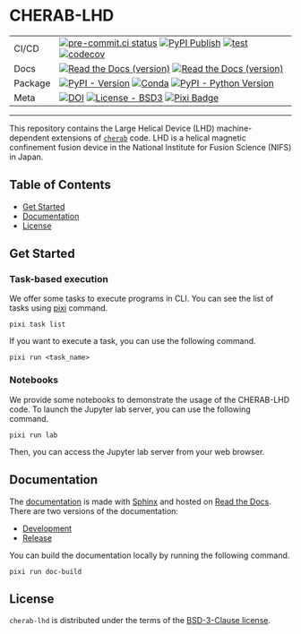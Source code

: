 # CHERAB-LHD

|         |                                                                                                                     |
| ------- | ------------------------------------------------------------------------------------------------------------------- |
| CI/CD   | [![pre-commit.ci status][pre-commit-ci-badge]][pre-commit-ci] [![PyPI Publish][PyPI-publish-badge]][PyPi-publish] [![test][test-badge]][test] [![codecov][codecov-badge]][codecov] |
| Docs    | [![Read the Docs (version)][Docs-dev-badge]][Docs-dev] [![Read the Docs (version)][Docs-release-badge]][Docs-release] |
| Package | [![PyPI - Version][PyPI-badge]][PyPI] [![Conda][Conda-badge]][Conda] [![PyPI - Python Version][Python-badge]][PyPI] |
| Meta    | [![DOI][DOI-badge]][DOI] [![License - BSD3][License-badge]][License] [![Pixi Badge][pixi-badge]][pixi-url]          |

[pre-commit-ci-badge]: https://results.pre-commit.ci/badge/github/munechika-koyo/cherab_lhd/main.svg
[pre-commit-ci]: https://results.pre-commit.ci/latest/github/munechika-koyo/cherab_lhd/main
[PyPI-publish-badge]: https://img.shields.io/github/actions/workflow/status/munechika-koyo/cherab_lhd/pypi-publish.yaml?style=flat-square&label=PyPI%20Publish&logo=github
[PyPI-publish]: https://github.com/munechika-koyo/cherab_lhd/actions/workflows/pypi-publish.yaml
[test]: https://github.com/munechika-koyo/cherab_lhd/actions/workflows/test.yaml
[test-badge]: https://img.shields.io/github/actions/workflow/status/munechika-koyo/cherab_lhd/test.yaml?branch=development&style=flat-square&logo=GitHub&label=test
[codecov]: https://codecov.io/github/munechika-koyo/cherab_lhd
[codecov-badge]: https://img.shields.io/codecov/c/github/munechika-koyo/cherab_lhd?token=05LZGWUUXA&style=flat-square&logo=codecov
[Docs-dev-badge]: https://img.shields.io/readthedocs/cherab-lhd/latest?style=flat-square&logo=readthedocs&label=dev%20docs
[Docs-dev]: https://cherab-lhd.readthedocs.io/en/latest/?badge=latest
[Docs-release-badge]: https://img.shields.io/readthedocs/cherab-lhd/stable?style=flat-square&logo=readthedocs&label=release%20docs
[Docs-release]: https://cherab-lhd.readthedocs.io/en/stable/?badge=stable
[PyPI-badge]: https://img.shields.io/pypi/v/cherab-lhd?label=PyPI&logo=pypi&logoColor=gold&style=flat-square
[PyPI]: https://pypi.org/project/cherab-lhd/
[Conda-badge]: https://img.shields.io/conda/vn/conda-forge/cherab-lhd?logo=conda-forge&style=flat-square
[Conda]: https://prefix.dev/channels/conda-forge/packages/cherab-lhd
[Python-badge]: https://img.shields.io/pypi/pyversions/cherab-lhd?logo=Python&logoColor=gold&style=flat-square
[DOI-badge]: https://zenodo.org/badge/DOI/10.5281/zenodo.14929182.svg
[DOI]: https://doi.org/10.5281/zenodo.14929182
[License-badge]: https://img.shields.io/github/license/munechika-koyo/cherab_lhd?style=flat-square
[License]: https://opensource.org/licenses/BSD-3-Clause
[pixi-badge]: https://img.shields.io/endpoint?url=https://raw.githubusercontent.com/prefix-dev/pixi/main/assets/badge/v0.json&style=flat-square
[pixi-url]: https://pixi.sh

---

This repository contains the Large Helical Device (LHD) machine-dependent extensions of [`cherab`](https://www.cherab.info/) code.
LHD is a helical magnetic confinement fusion device in the National Institute for Fusion Science (NIFS) in Japan.

## Table of Contents

- [Get Started](#get-started)
- [Documentation](#documentation)
- [License](#license)

## Get Started

### Task-based execution
We offer some tasks to execute programs in CLI.
You can see the list of tasks using [pixi](https://pixi.sh) command.

```shell
pixi task list
```

If you want to execute a task, you can use the following command.

```shell
pixi run <task_name>
```

### Notebooks
We provide some notebooks to demonstrate the usage of the CHERAB-LHD code.
To launch the Jupyter lab server, you can use the following command.

```shell
pixi run lab
```
Then, you can access the Jupyter lab server from your web browser.

## Documentation
The [documentation](https://cherab-lhd.readthedocs.io/) is made with [Sphinx](https://www.sphinx-doc.org/en/master/) and hosted on [Read the Docs](https://readthedocs.org/).
There are two versions of the documentation:
- [Development](https://cherab-lhd.readthedocs.io/en/latest/)
- [Release](https://cherab-lhd.readthedocs.io/en/stable/)

You can build the documentation locally by running the following command.

```shell
pixi run doc-build
```

## License
`cherab-lhd` is distributed under the terms of the [BSD-3-Clause license](https://opensource.org/licenses/BSD-3-Clause).

